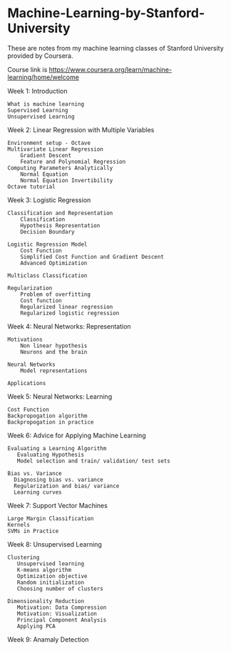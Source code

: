 # Machine-Learning-by-Stanford-University
These are notes from my machine learning classes of Stanford University provided by Coursera. 

Course link is https://www.coursera.org/learn/machine-learning/home/welcome

Week 1: Introduction

    What is machine learning
    Supervised Learning
    Unsupervised Learning
  

Week 2: Linear Regression with Multiple Variables

    Environment setup - Octave
    Multivariate Linear Regression
        Gradient Descent
        Feature and Polynomial Regression
    Computing Parameters Analytically
        Normal Equation
        Normal Equation Invertibility
    Octave tutorial
  
Week 3: Logistic Regression

    Classification and Representation
        Classification
        Hypothesis Representation
        Decision Boundary

    Logistic Regression Model
        Cost Function
        Simplified Cost Function and Gradient Descent
        Advanced Optimization

    Multiclass Classification

    Regularization
        Problem of overfitting
        Cost function
        Regularized linear regression
        Regularized logistic regression
    
Week 4: Neural Networks: Representation

    Motivations
        Non linear hypothesis
        Neurons and the brain

    Neural Networks
        Model representations

    Applications
   
Week 5: Neural Networks: Learning

    Cost Function
    Backpropogation algorithm
    Backpropogation in practice


Week 6: Advice for Applying Machine Learning

    Evaluating a Learning Algorithm
       Evaluating Hypothesis
       Model selection and train/ validation/ test sets

    Bias vs. Variance
      Diagnosing bias vs. variance
      Regularization and bias/ variance
      Learning curves

Week 7: Support Vector Machines

    Large Margin Classification
    Kernels
    SVMs in Practice
    
Week 8: Unsupervised Learning

    Clustering
       Unsupervised learning
       K-means algorithm
       Optimization objective
       Random initialization
       Choosing number of clusters

    Dimensionality Reduction
       Motivation: Data Compression
       Motivation: Visualization
       Principal Component Analysis
       Applying PCA

Week 9: Anamaly Detection

    

